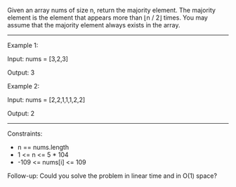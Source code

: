 Given an array nums of size n, return the majority element.
The majority element is the element that appears more than ⌊n / 2⌋ times. You may assume that the majority element always exists in the array.

---

Example 1:

Input: nums = [3,2,3]

Output: 3

Example 2:

Input: nums = [2,2,1,1,1,2,2]

Output: 2

---

Constraints:
- n == nums.length
- 1 <= n <= 5 * 104
- -109 <= nums[i] <= 109

Follow-up: Could you solve the problem in linear time and in O(1) space?
